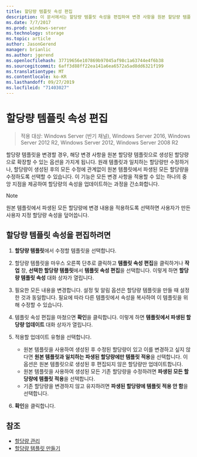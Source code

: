 ```yaml
---
title: 할당량 템플릿 속성 편집
description: 이 문서에서는 할당량 템플릿 속성을 편집하여 변경 사항을 원본 할당량 템플릿으로 만든 할당량에까지 확장하는 방법을 설명합니다.
ms.date: 7/7/2017
ms.prod: windows-server
ms.technology: storage
ms.topic: article
author: JasonGerend
manager: brianlic
ms.author: jgerend
ms.openlocfilehash: 37719656e107869b97045af98c1a63744e4f6b38
ms.sourcegitcommit: 6aff3d88ff22ea141a6ea6572a5ad8dd6321f199
ms.translationtype: MT
ms.contentlocale: ko-KR
ms.lasthandoff: 09/27/2019
ms.locfileid: "71403027"
---
```

# <a name="edit-quota-template-properties"></a>할당량 템플릿 속성 편집

> 적용 대상: Windows Server (반기 채널), Windows Server 2016, Windows Server 2012 R2, Windows Server 2012, Windows Server 2008 R2

할당량 템플릿을 변경할 경우, 해당 변경 사항을 원본 할당량 템플릿으로 생성된 할당량으로 확장할 수 있는 옵션을 가지게 됩니다. 원래 템플릿과 일치하는 할당량만 수정하거나, 할당량이 생성된 후의 모든 수정에 관계없이 원본 템플릿에서 파생된 모든 할당량을 수정하도록 선택할 수 있습니다. 이 기능은 모든 변경 사항을 적용할 수 있는 하나의 중앙 지점을 제공하여 할당량의 속성을 업데이트하는 과정을 간소화합니다.

> [!Note]
> 원본 템플릿에서 파생된 모든 할당량에 변경 내용을 적용하도록 선택하면 사용자가 만든 사용자 지정 할당량 속성을 덮어씁니다.

## <a name="to-edit-quota-template-properties"></a>할당량 템플릿 속성을 편집하려면

1.  **할당량 템플릿**에서 수정할 템플릿을 선택합니다.

2.  할당량 템플릿을 마우스 오른쪽 단추로 클릭하고 **템플릿 속성 편집**을 클릭하거나 **작업** 창, **선택한 할당량 템플릿**에서 **템플릿 속성 편집**을 선택합니다. 이렇게 하면 **할당량 템플릿 속성** 대화 상자가 열립니다.

3.  필요한 모든 내용을 변경합니다. 설정 및 알림 옵션은 할당량 템플릿을 만들 때 설정한 것과 동일합니다. 필요에 따라 다른 템플릿에서 속성을 복사하여 이 템플릿을 위해 수정할 수 있습니다.

4.  템플릿 속성 편집을 마쳤으면 **확인**을 클릭합니다. 이렇게 하면 **템플릿에서 파생된 할당량 업데이트** 대화 상자가 열립니다.

5.  적용할 업데이트 유형을 선택합니다.

    -   원본 템플릿을 사용하여 생성된 후 수정된 할당량이 있고 이를 변경하고 싶지 않다면 **원본 템플릿과 일치하는 파생된 할당량에만 템플릿 적용**을 선택합니다. 이 옵션은 원본 템플릿으로 생성된 후 편집되지 않은 할당량만 업데이트합니다.
    -   원본 템플릿을 사용하여 생성된 모든 기존 할당량을 수정하려면 **파생된 모든 할당량에 템플릿 적용**을 선택합니다.
    -   기존 할당량을 변경하지 않고 유지하려면 **파생된 할당량에 템플릿 적용 안 함**을 선택합니다.

6.  **확인**을 클릭합니다.

## <a name="see-also"></a>참조

-   [할당량 관리](quota-management.md)
-   [할당량 템플릿 만들기](create-quota-template.md)


